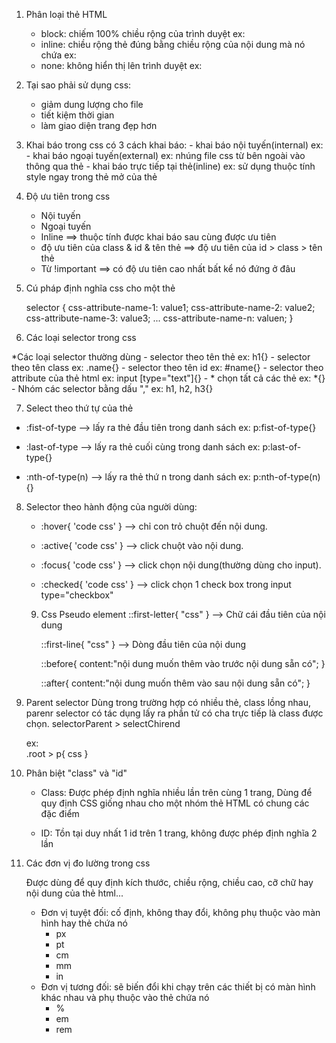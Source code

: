 01. Phân loại thẻ HTML
    - block: chiếm 100% chiều rộng của trình duyệt
        ex: <div></div>
    - inline: chiều rộng thẻ đúng bằng chiều rộng của nội dung mà nó chứa
        ex: <span></span>
    - none: không hiển thị lên trình duyệt
        ex: <meta></meta>

02. Tại sao phải sử dụng css:
    - giảm dung lượng cho file
    - tiết kiệm thời gian
    - làm giao diện trang đẹp hơn

03. Khai báo trong css
    có 3 cách khai báo:
        - khai báo nội tuyến(internal)
            ex: <style>
                    code css
                </style>
        - khai báo ngoại tuyến(external)
            ex: nhúng file css từ bên ngoài vào thông qua thẻ <link>
                <link rel="stylesheet" href="style.css">
        - khai báo trực tiếp tại thẻ(inline)
             ex: sử dụng thuộc tính style ngay trong thẻ mở của thẻ

04. Độ ưu tiên trong css

    - Nội tuyến
    - Ngoại tuyến
    - Inline
        ==> thuộc tính được khai báo sau cùng được ưu tiên
    - độ ưu tiên của class & id & tên thẻ
        ==> độ ưu tiên của id > class > tên thẻ
    - Từ !important
        ==> có độ ưu tiên cao nhất bất kể nó đứng ở đâu

05. Cú pháp định nghĩa css cho một thẻ

    selector {
    	css-attribute-name-1: value1;
    	css-attribute-name-2: value2;
    	css-attribute-name-3: value3;
    	...
    	css-attribute-name-n: valuen;
    }

06. Các loại selector trong css

*Các loại selector thường dùng
    - selector theo tên thẻ
        ex: h1{}
    - selector theo tên class
        ex: .name{}
    - selector theo tên id
        ex: #name{}
    - selector theo attribute của thẻ html
        ex: input [type="text"]{}
    - * chọn tất cả các thẻ
        ex: *{}
    - Nhóm các selector bằng dấu ","
        ex: h1, h2, h3{}

07. Select theo thứ tự của thẻ
- :fist-of-type  --> lấy ra thẻ đầu tiên trong danh sách
    ex: p:fist-of-type{}

- :last-of-type  --> lấy ra thẻ cuối cùng trong danh sách
    ex: p:last-of-type{}

- :nth-of-type(n)  --> lấy ra thẻ thứ n trong danh sách
    ex: p:nth-of-type(n){}


08. Selector theo hành động của người dùng:

    - :hover{
        'code css'
        }
    --> chỉ con trỏ chuột đến nội dung. 

    - :active{
        'code css'
    }
    --> click chuột vào nội dung. 

    - :focus{
        'code css'
    }
    --> click chọn nội dung(thường dùng cho input). 

    - :checked{
        'code css'
    }
    --> click chọn 1 check box trong input type="checkbox"

    09. Css Pseudo element
        ::first-letter{
                "css"
            }
        --> Chữ cái đầu tiên của nội dung

        ::first-line{
                "css"
            }
        --> Dòng đầu tiên của nội dung

        ::before{
                content:"nội dung muốn thêm vào trước nội dung sẵn có";
            }

        ::after{
                content:"nội dung muốn thêm vào sau nội dung sẵn có";
            }

10. Parent selector
    Dùng trong trường hợp có nhiều thẻ, class lồng nhau, parenr selector có tác dụng lấy ra phần tử có cha trực tiếp là class được chọn.
    selectorParent > selectChirend

    ex:     
        .root > p{
            css
        }

11. Phân biệt "class" và "id"

    - Class: Được phép định nghĩa nhiều lần trên cùng 1 trang,
            Dùng để quy định CSS giống nhau cho một nhóm thẻ HTML có chung các đặc điểm
    
    - ID: Tồn tại duy nhất 1 id trên 1 trang, không được phép định nghĩa 2 lần

12. Các đơn vị đo lường trong css

    Được dùng để quy định kích thước, chiều rộng, chiều cao, cỡ chữ hay nội dung của thẻ html...

    * Đơn vị tuyệt đối: cố định, không thay đổi, không phụ thuộc vào màn hình hay thẻ chứa nó
        - px
        - pt
        - cm
        - mm
        - in
    * Đơn vị tương đối: sẽ biến đổi khi chạy trên các thiết bị có màn hình khác nhau và phụ thuộc vào thẻ chứa nó
        - %
        - em
        - rem

        